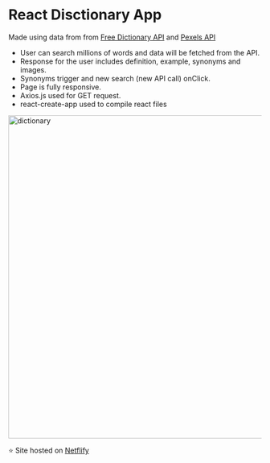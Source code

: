 # React Disctionary App

Made using data from from [Free Dictionary API](https://dictionaryapi.dev/) and [Pexels API](https://www.pexels.com/api/)

- User can search millions of words and data will be fetched from the API.
- Response for the user includes definition, example, synonyms and images.
- Synonyms  trigger and new search (new API call) onClick.
- Page is fully responsive.
- Axios.js used for GET request.
- react-create-app used to compile react files

<img width="642" alt="dictionary" src="https://user-images.githubusercontent.com/82417131/150445807-a91b86be-2a43-4a95-9a19-13b02cd07877.png">

⭐ Site hosted on [Netflify](https://practical-poincare-037e95.netlify.app/)

